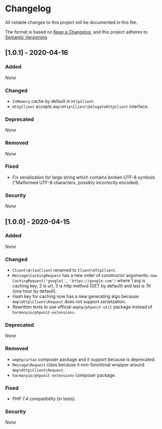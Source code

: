 # Changelog

All notable changes to this project will be documented in this file.

The format is based on [Keep a Changelog](https://keepachangelog.com/en/1.0.0/),
and this project adheres to [Semantic Versioning](https://semver.org/spec/v2.0.0.html).

## [1.0.1] - 2020-04-16

### Added

*None*

### Changed

* `InMemory` cache by default in `HttpClient`.
* `HttpClient` accepts `Amp\Http\Client\DelegateHttpClient` interface.

### Deprecated

*None*

### Removed

*None*

### Fixed

* Fix serialization for large string which contains broken UTF-8 symbols ("Malformed UTF-8 characters, possibly incorrectly encoded).

### Security

*None*

## [1.0.0] - 2020-04-15

### Added

*None*

### Changed

* `Client\ArtaxClient` renamed to `Client\HttpClient`.
* `Message\CachingRequest` has a new order of constructor arguments: `new CachingRequest('google1', 'https://google.com')` where 1 arg is caching key, 2 is url, 3 is http method (GET by default) and last is Ttl (one hour by default).
* Hash key for caching now has a new generating algo because `Amp\Http\Client\Request` does not support serialization.
* Rewritten tests to use official `amphp/phpunit-util` package instead of `harmonyio/phpunit-extensions`.    

### Deprecated

*None*

### Removed

* `amphp/artax` composer package and it support because is deprecated.
* `Message\Request` class because it non-functional wrapper around `Amp\Http\Client\Request`.
* `harmonyio/phpunit-extensions` composer package. 

### Fixed

* PHP 7.4 compatibility (in tests).

### Security

*None*
